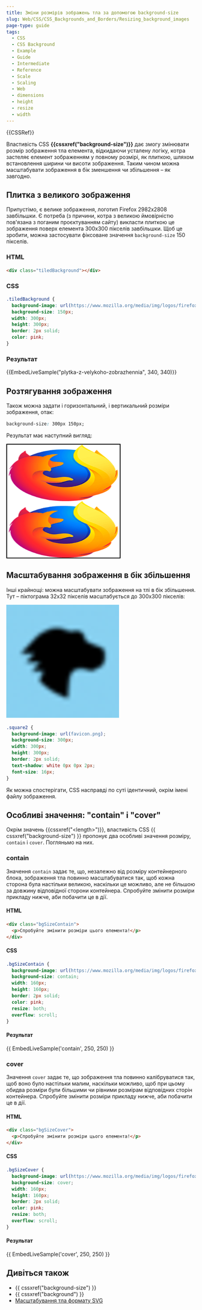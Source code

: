 ```yaml
---
title: Зміни розмірів зображень тла за допомогою background-size
slug: Web/CSS/CSS_Backgrounds_and_Borders/Resizing_background_images
page-type: guide
tags:
  - CSS
  - CSS Background
  - Example
  - Guide
  - Intermediate
  - Reference
  - Scale
  - Scaling
  - Web
  - dimensions
  - height
  - resize
  - width
---
```


{{CSSRef}}

Властивість CSS **{{cssxref("background-size")}}** дає змогу змінювати розмір зображення тла елемента, відкидаючи усталену логіку, котра застеляє елемент зображенням у повному розмірі, як плиткою, шляхом встановлення ширини чи висоти зображення. Таким чином можна масштабувати зображення в бік зменшення чи збільшення – як завгодно.

## Плитка з великого зображення

Припустімо, є велике зображення, логотип Firefox 2982x2808 завбільшки. Є потреба (з причини, котра з великою ймовірністю пов'язана з поганим проєктуванням сайту) викласти плиткою це зображення поверх елемента 300x300 пікселів завбільшки. Щоб це зробити, можна застосувати фіксоване значення `background-size` 150 пікселів.

### HTML

```html
<div class="tiledBackground"></div>
```

### CSS

```css
.tiledBackground {
  background-image: url(https://www.mozilla.org/media/img/logos/firefox/logo-quantum.9c5e96634f92.png);
  background-size: 150px;
  width: 300px;
  height: 300px;
  border: 2px solid;
  color: pink;
}
```

### Результат

{{EmbedLiveSample("plytka-z-velykoho-zobrazhennia", 340, 340)}}

## Розтягування зображення

Також можна задати і горизонтальний, і вертикальний розміри зображення, отак:

```css
background-size: 300px 150px;
```

Результат має наступний вигляд:

![Розтягнений новий логотип Firefox](s.codepen.io_richienb_debug_lonxgp_pnkvygvggyxa.png)

## Масштабування зображення в бік збільшення

Інші крайнощі: можна масштабувати зображення на тлі в бік збільшення. Тут – піктограма 32x32 пікселів масштабується до 300x300 пікселів:

![Масштабований логотип MDN](favicon57.de33179910ae.1.1.png)

```css
.square2 {
  background-image: url(favicon.png);
  background-size: 300px;
  width: 300px;
  height: 300px;
  border: 2px solid;
  text-shadow: white 0px 0px 2px;
  font-size: 16px;
}
```

Як можна спостерігати, CSS насправді по суті ідентичний, окрім імені файлу зображення.

## Особливі значення: "contain" і "cover"

Окрім значень {{cssxref("&lt;length&gt;")}}, властивість CSS {{ cssxref("background-size") }} пропонує два особливі значення розміру, `contain` і `cover`. Погляньмо на них.

### contain

Значення `contain` задає те, що, незалежно від розміру контейнерного блока, зображення тла повинно масштабуватися так, щоб кожна сторона була настільки великою, наскільки це можливо, але не більшою за довжину відповідної сторони контейнера. Спробуйте змінити розміри прикладу нижче, аби побачити це в дії.

#### HTML

```html
<div class="bgSizeContain">
  <p>Спробуйте змінити розміри цього елемента!</p>
</div>
```

#### CSS

```css
.bgSizeContain {
  background-image: url(https://www.mozilla.org/media/img/logos/firefox/logo-quantum.9c5e96634f92.png);
  background-size: contain;
  width: 160px;
  height: 160px;
  border: 2px solid;
  color: pink;
  resize: both;
  overflow: scroll;
}
```

#### Результат

{{ EmbedLiveSample('contain', 250, 250) }}

### cover

Значення `cover` задає те, що зображення тла повинно калібруватися так, щоб воно було настільки малим, наскільки можливо, щоб при цьому обидва розміри були більшими чи рівними розмірам відповідних сторін контейнера. Спробуйте змінити розміри прикладу нижче, аби побачити це в дії.

#### HTML

```html
<div class="bgSizeCover">
  <p>Спробуйте змінити розміри цього елемента!</p>
</div>
```

#### CSS

```css
.bgSizeCover {
  background-image: url(https://www.mozilla.org/media/img/logos/firefox/logo-quantum.9c5e96634f92.png);
  background-size: cover;
  width: 160px;
  height: 160px;
  border: 2px solid;
  color: pink;
  resize: both;
  overflow: scroll;
}
```

#### Результат

{{ EmbedLiveSample('cover', 250, 250) }}

## Дивіться також

- {{ cssxref("background-size") }}
- {{ cssxref("background") }}
- [Масштабування тла формату SVG](/uk/docs/Web/CSS/Scaling_of_SVG_backgrounds)
